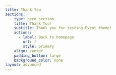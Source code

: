 ```yaml
---
title: Thank You
sections:
  - type: hero_section
    title: Thank You!
    subtitle: Thank you for testing Event theme!
    actions:
      - label: Back to homepage
        url: /
        style: primary
    align: center
    padding_bottom: large
    background_color: none
layout: advanced
---
```

